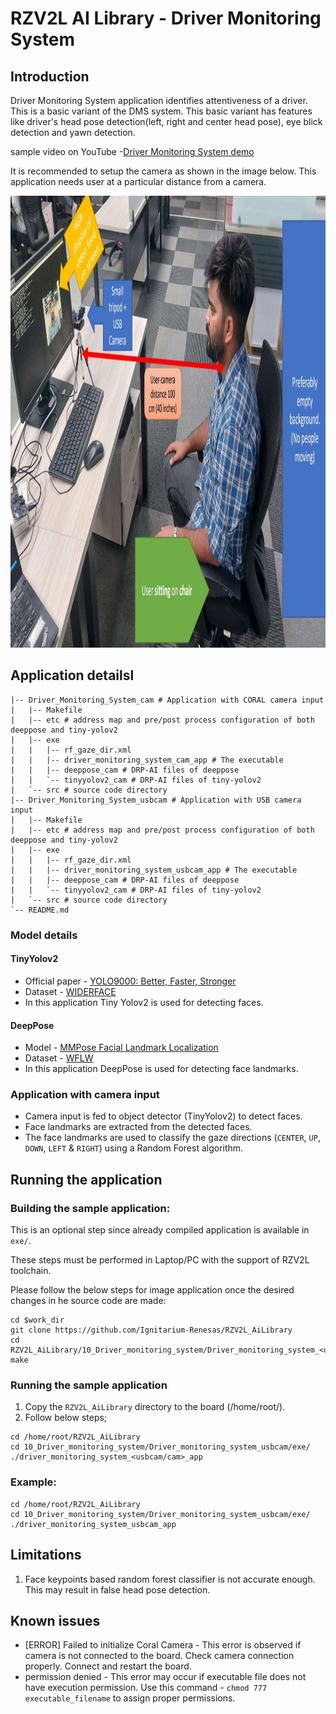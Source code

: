 # RZV2L AI Library - Driver Monitoring System

## Introduction

Driver Monitoring System application identifies attentiveness of a driver. This is a basic variant of the DMS system. This basic variant has features like driver's head pose detection(left, right and center head pose), eye blick detection and yawn detection.


sample video on YouTube -[Driver Monitoring System demo](https://youtu.be/aI0MLNtoZz4)

It is recommended to setup the camera as shown in the image below. This application needs user at a particular distance from a camera. 

<img src="./DMS_sample_setup.JPG" alt="DMS setup"
     margin-right=10px; 
     width=1277px;
     height=723px />
     
## Application detailsl

```
|-- Driver_Monitoring_System_cam # Application with CORAL camera input
|   |-- Makefile
|   |-- etc # address map and pre/post process configuration of both deeppose and tiny-yolov2
|   |-- exe
|   |   |-- rf_gaze_dir.xml 
|   |   |-- driver_monitoring_system_cam_app # The executable
|   |   |-- deeppose_cam # DRP-AI files of deeppose
|   |   `-- tinyyolov2_cam # DRP-AI files of tiny-yolov2
|   `-- src # source code directory
|-- Driver_Monitoring_System_usbcam # Application with USB camera input
|   |-- Makefile
|   |-- etc # address map and pre/post process configuration of both deeppose and tiny-yolov2
|   |-- exe
|   |   |-- rf_gaze_dir.xml 
|   |   |-- driver_monitoring_system_usbcam_app # The executable
|   |   |-- deeppose_cam # DRP-AI files of deeppose
|   |   `-- tinyyolov2_cam # DRP-AI files of tiny-yolov2
|   `-- src # source code directory
`-- README.md
```

### Model details

#### TinyYolov2

- Official paper - [YOLO9000: Better, Faster, Stronger](https://arxiv.org/pdf/1612.08242.pdf)
- Dataset - [WIDERFACE](http://shuoyang1213.me/WIDERFACE/)
- In this application Tiny Yolov2 is used for detecting faces.

#### DeepPose

- Model - [MMPose Facial Landmark Localization](https://mmpose.readthedocs.io/en/latest/topics/face.html#deeppose-resnet-on-wflw)
- Dataset - [WFLW](https://wywu.github.io/projects/LAB/WFLW.html)
- In this application DeepPose is used for detecting face landmarks.

### Application with camera input

- Camera input is fed to object detector (TinyYolov2) to detect faces.
- Face landmarks are extracted from the detected faces.
- The face landmarks are used to classify the gaze directions (`CENTER`, `UP`, `DOWN`, `LEFT` & `RIGHT`) using a Random Forest algorithm.

## Running the application

### Building the sample application:

This is an optional step since already compiled application is available in `exe/`.

These steps must be performed in Laptop/PC with the support of RZV2L toolchain.

Please follow the below steps for image application once the desired changes in he source code are made:

```
cd $work_dir
git clone https://github.com/Ignitarium-Renesas/RZV2L_AiLibrary
cd RZV2L_AiLibrary/10_Driver_monitoring_system/Driver_monitoring_system_<usbcam/cam>
make
```

### Running the sample application

1. Copy the `RZV2L_AiLibrary` directory to the board (/home/root/).
2. Follow below steps;

```
cd /home/root/RZV2L_AiLibrary
cd 10_Driver_monitoring_system/Driver_monitoring_system_usbcam/exe/
./driver_monitoring_system_<usbcam/cam>_app
```

### Example:

```
cd /home/root/RZV2L_AiLibrary
cd 10_Driver_monitoring_system/Driver_monitoring_system_usbcam/exe/
./driver_monitoring_system_usbcam_app
```

## Limitations

1. Face keypoints based random forest classifier is not accurate enough. This may result in false head pose detection.

## Known issues
- [ERROR] Failed to initialize Coral Camera - This error is observed if camera is not connected to the board. Check camera connection properly. Connect and restart the board.
- permission denied - This error may occur if executable file does not have execution permission. Use this command - `chmod 777 executable_filename` to assign proper permissions.
